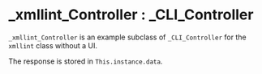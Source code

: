 # _xmllint_Controller : _CLI_Controller

`_xmllint_Controller` is an example subclass of `_CLI_Controller` for the `xmllint` class without a UI. 

The response is stored in `This.instance.data`.
